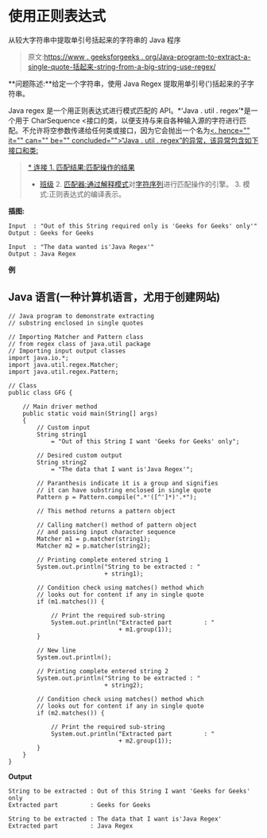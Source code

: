 # 使用正则表达式

从较大字符串中提取单引号括起来的字符串的 Java 程序

> 原文:[https://www . geeksforgeeks . org/Java-program-to-extract-a-single-quote-括起来-string-from-a-big-string-use-regex/](https://www.geeksforgeeks.org/java-program-to-extract-a-single-quote-enclosed-string-from-a-larger-string-using-regex/)

**问题陈述:**给定一个字符串，使用 Java Regex 提取用单引号(')括起来的子字符串。

Java regex 是一个用正则表达式进行模式匹配的 API。*‘Java . util . regex’*是一个用于 <matching character="" sequences="" against="" patterns="" specified="" by="" regular="" expressions="" where="" the="" instance="" of="" pattern="" class="" represents="" a="" expression="" while="" instances="" matcher="" is="" used="" to="" match="" sequence="" given="" pattern.="" input="" provided="" matches="" via="" target="_blank" rel="noopener noreferrer nofollow" href="https://docs.oracle.com/javase/8/docs/api/java/lang/CharSequence.html">CharSequence <接口的类，以便支持与来自各种输入源的字符进行匹配。不允许将空参数传递给任何类或接口，因为它会抛出一个名为[<nullpointerexception a=""><. hence="" it="" can="" be="" concluded="">“Java . util . regex”的异常，该异常包含如下接口和类:</nullpointerexception>](https://www.geeksforgeeks.org/null-pointer-exception-in-java/)</matching>

> [*   连接
>     1.  匹配结果:匹配操作的结果](https://www.geeksforgeeks.org/null-pointer-exception-in-java/)
> *   [班级](https://www.geeksforgeeks.org/null-pointer-exception-in-java/)
>     [](https://www.geeksforgeeks.org/null-pointer-exception-in-java/)
>     2.  [匹配器:通过解释](https://www.geeksforgeeks.org/null-pointer-exception-in-java/)[模式](https://docs.oracle.com/javase/8/docs/api/java/util/regex/Pattern.html)对[字符序列](https://docs.oracle.com/javase/8/docs/api/java/lang/CharSequence.html)进行匹配操作的引擎。
>     3.  模式:正则表达式的编译表示。

**插图:**

```
Input  : "Out of this String required only is 'Geeks for Geeks' only'"
Output : Geeks for Geeks

Input  : "The data wanted is'Java Regex'"
Output : Java Regex
```

**例**

## Java 语言(一种计算机语言，尤用于创建网站)

```
// Java program to demonstrate extracting
// substring enclosed in single quotes

// Importing Matcher and Pattern class
// from regex class of java.util package
// Importing input output classes
import java.io.*;
import java.util.regex.Matcher;
import java.util.regex.Pattern;

// Class
public class GFG {

    // Main driver method
    public static void main(String[] args)
    {
        // Custom input
        String string1
            = "Out of this String I want 'Geeks for Geeks' only";

        // Desired custom output
        String string2
            = "The data that I want is'Java Regex'";

        // Paranthesis indicate it is a group and signifies
        // it can have substring enclosed in single quote
        Pattern p = Pattern.compile(".*'([^']*)'.*");

        // This method returns a pattern object

        // Calling matcher() method of pattern object
        // and passing input character sequence
        Matcher m1 = p.matcher(string1);
        Matcher m2 = p.matcher(string2);

        // Printing complete entered string 1
        System.out.println("String to be extracted : "
                           + string1);

        // Condition check using matches() method which
        // looks out for content if any in single quote
        if (m1.matches()) {

            // Print the required sub-string
            System.out.println("Extracted part         : "
                               + m1.group(1));
        }

        // New line
        System.out.println();

        // Printing complete entered string 2
        System.out.println("String to be extracted : "
                           + string2);

        // Condition check using matches() method which
        // looks out for content if any in single quote
        if (m2.matches()) {

            // Print the required sub-string
            System.out.println("Extracted part         : "
                               + m2.group(1));
        }
    }
}
```

**Output**

```
String to be extracted : Out of this String I want 'Geeks for Geeks' only
Extracted part         : Geeks for Geeks

String to be extracted : The data that I want is'Java Regex'
Extracted part         : Java Regex
```